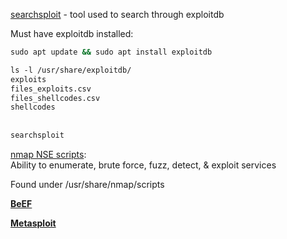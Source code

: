 

[searchsploit](SearchSploit.md) - tool used to search through exploitdb  
  
Must have exploitdb installed:   
```bash
sudo apt update && sudo apt install exploitdb 

ls -l /usr/share/exploitdb/  
exploits  
files_exploits.csv  
files_shellcodes.csv  
shellcodes  
  
  
searchsploit
```

  
[nmap NSE scripts](NSE.md):  
Ability to enumerate, brute force, fuzz, detect, & exploit services  
  
Found under /usr/share/nmap/scripts  
 
**[BeEF](BeEF.md)**

  
**[Metasploit](msfconsole.md)**